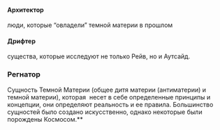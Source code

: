 #### Архитектор 
люди, которые “овладели” темной материи в прошлом
  
#### Дрифтер 
существа, которые исследуют не только Рейв, но и Аутсайд.
### Регнатор 
Сущность Темной Материи (общее дитя материи (антиматерии) и темной материи), которая  несет в себе определенные принципы и концепции, они определяют реальность и ее правила. Большинство сущностей было создано искусственно, однако некоторые были порождены Космосом.**